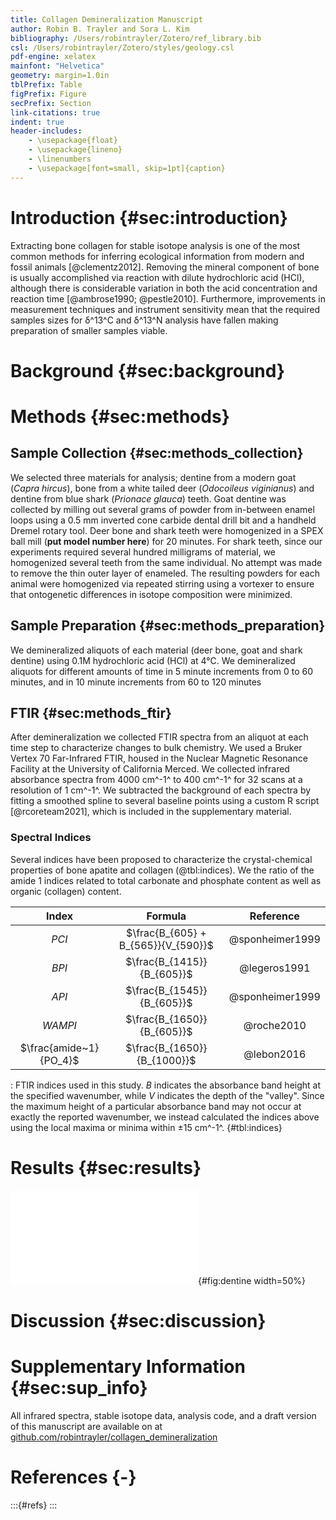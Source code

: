 ```yaml
---
title: Collagen Demineralization Manuscript
author: Robin B. Trayler and Sora L. Kim
bibliography: /Users/robintrayler/Zotero/ref_library.bib
csl: /Users/robintrayler/Zotero/styles/geology.csl
pdf-engine: xelatex
mainfont: "Helvetica"
geometry: margin=1.0in
tblPrefix: Table
figPrefix: Figure
secPrefix: Section
link-citations: true
indent: true
header-includes:
	- \usepackage{float}
    - \usepackage{lineno}
    - \linenumbers
    - \usepackage[font=small, skip=1pt]{caption}
---
```


# Introduction {#sec:introduction}

Extracting bone collagen for stable isotope analysis is one of the most common methods for inferring ecological information from modern and fossil animals [@clementz2012]. Removing the mineral component of bone is usually accomplished via reaction with dilute hydrochloric acid (HCl), although there is considerable variation in both the acid concentration and reaction time [@ambrose1990; @pestle2010]. Furthermore, improvements in measurement techniques and instrument sensitivity mean that the required samples sizes for δ^13^C and δ^13^N analysis have fallen making preparation of smaller samples viable.

# Background {#sec:background}

# Methods {#sec:methods}

## Sample Collection {#sec:methods_collection} 

We selected three materials for analysis; dentine from a modern goat (*Capra hircus*), bone from a white tailed deer (*Odocoileus viginianus*) and dentine from blue shark (*Prionace glauca*) teeth. Goat dentine was collected by milling out several grams of powder from in-between enamel loops using a 0.5 mm inverted cone carbide dental drill bit and a handheld Dremel rotary tool. Deer bone and shark teeth were homogenized in a SPEX ball mill (**put model number here**) for 20 minutes. For shark teeth, since our experiments required several hundred milligrams of material, we homogenized several teeth from the same individual. No attempt was made to remove the thin outer layer of enameled. The resulting powders for each animal were homogenized via repeated stirring using a vortexer to ensure that ontogenetic differences in isotope composition were minimized.

## Sample Preparation {#sec:methods_preparation}

We demineralized aliquots of each material (deer bone, goat and shark dentine) using 0.1M hydrochloric acid (HCl) at 4°C. We demineralized aliquots for different amounts of time in 5 minute increments from 0 to 60 minutes, and in 10 minute increments from 60 to 120 minutes

## FTIR {#sec:methods_ftir}

After demineralization we collected FTIR spectra from an aliquot at each time step to characterize changes to bulk chemistry. We used a Bruker Vertex 70 Far-Infrared FTIR, housed in the Nuclear Magnetic Resonance Facility at the University of California Merced. We collected infrared absorbance spectra from 4000 cm^-1^ to 400 cm^-1^ for 32 scans at a resolution of 1 cm^-1^. We subtracted the background of each spectra by fitting a smoothed spline to several baseline points using a custom R script [@rcoreteam2021], which is included in the supplementary material. 

### Spectral Indices

Several indices have been proposed to characterize the crystal-chemical properties of bone apatite and collagen (@tbl:indices). We the ratio of the amide 1  indices related to total carbonate and phosphate content as well as organic (collagen) content.

|          Index          |              Formula                |    Reference    |
|:-----------------------:|:-----------------------------------:|:---------------:|
|          *PCI*          | $\frac{B_{605} + B_{565}}{V_{590}}$ | @sponheimer1999 |
|          *BPI*          |     $\frac{B_{1415}}{B_{605}}$      | @legeros1991    |
|          *API*          |     $\frac{B_{1545}}{B_{605}}$      | @sponheimer1999 |
|         *WAMPI*         |     $\frac{B_{1650}}{B_{605}}$      | @roche2010      |
| $\frac{amide~1}{PO_4}$  |     $\frac{B_{1650}}{B_{1000}}$     | @lebon2016      |

: FTIR indices used in this study. *B* indicates the absorbance band height at the specified wavenumber, while *V* indicates the depth of the "valley". Since the maximum height of a particular absorbance band may not occur at exactly the reported wavenumber, we instead calculated the indices above using the local maxima or minima within ±15 cm^-1^. {#tbl:indices}

# Results {#sec:results}

![FTIR spectra for *Capra hircus* dentine and dental collagen.](./figures/dentine_spectra.pdf){#fig:dentine width=50%}

# Discussion {#sec:discussion}

# Supplementary Information {#sec:sup_info}
All infrared spectra, stable isotope data, analysis code, and a draft version of this manuscript are available on at [github.com/robintrayler/collagen_demineralization](https://github.com/robintrayler/collagen_demineralization)

# References {-}
:::{#refs}
:::